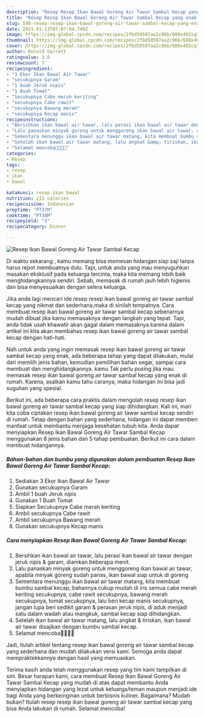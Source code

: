 ```yaml
---
description: "Resep Resep Ikan Bawal Goreng Air Tawar Sambal Kecap yang enak dan Mudah Dibuat"
title: "Resep Resep Ikan Bawal Goreng Air Tawar Sambal Kecap yang enak dan Mudah Dibuat"
slug: 598-resep-resep-ikan-bawal-goreng-air-tawar-sambal-kecap-yang-enak-dan-mudah-dibuat
date: 2021-01-13T07:07:04.740Z
image: https://img-global.cpcdn.com/recipes/2fbd50597aa2c96b/680x482cq70/resep-ikan-bawal-goreng-air-tawar-sambal-kecap-foto-resep-utama.jpg
thumbnail: https://img-global.cpcdn.com/recipes/2fbd50597aa2c96b/680x482cq70/resep-ikan-bawal-goreng-air-tawar-sambal-kecap-foto-resep-utama.jpg
cover: https://img-global.cpcdn.com/recipes/2fbd50597aa2c96b/680x482cq70/resep-ikan-bawal-goreng-air-tawar-sambal-kecap-foto-resep-utama.jpg
author: Ronald Garrett
ratingvalue: 3.6
reviewcount: 7
recipeingredient:
- "3 Ekor Ikan Bawal Air Tawar"
- "secukupnya Garam"
- "1 buah Jeruk nipis"
- "1 Buah Tomat"
- "Secukupnya Cabe merah keriting"
- "secukupnya Cabe rawit"
- "secukupnya Bawang merah"
- "secukupnya Kecap manis"
recipeinstructions:
- "Bersihkan ikan bawal air tawar, lalu perasi ikan bawal air tawar dengan jeruk nipis &amp; garam, diamkan beberapa menit."
- "Lalu panaskan minyak goreng untuk menggoreng ikan bawal air tawar, apabila minyak goreng sudah panas, ikan bawal siap untuk di goreng"
- "Sementara menunggu ikan bawal air tawar matang, kita membuat bumbu sambal kecap, bahannya cukup mudah di iris semua cabe merah keriting secukupnya, cabe rawit secukupnya, bawang merah secukupnya, tomat secukupnya, lalu beri kecap manis secukupnya, jangan lupa beri sedikit garam &amp; perasan jeruk nipis, di aduk menjadi satu dalam wadah atau mangkuk, sambal kecap siap dihidangkan."
- "Setelah ikan bawal air tawar matang, lalu angkat &amp; tiriskan, ikan bawal air tawar disajikan dengan bumbu sambal kecap."
- "Selamat mencoba🥰🥰🥰🥰"
categories:
- Resep
tags:
- resep
- ikan
- bawal

katakunci: resep ikan bawal 
nutrition: 213 calories
recipecuisine: Indonesian
preptime: "PT37M"
cooktime: "PT38M"
recipeyield: "3"
recipecategory: Dinner

---
```



![Resep Ikan Bawal Goreng Air Tawar Sambal Kecap](https://img-global.cpcdn.com/recipes/2fbd50597aa2c96b/680x482cq70/resep-ikan-bawal-goreng-air-tawar-sambal-kecap-foto-resep-utama.jpg)

Di waktu  sekarang , kamu memang bisa memesan hidangan siap saji tanpa harus repot membuatnya dulu. Tapi, untuk anda yang mau menyuguhkan masakan eksklusif pada keluarga tercinta, maka kita memang lebih baik menghidangkannya sendiri. Sebab, memasak di rumah jauh lebih higienis dan bisa menyesuaikan dengan selera keluarga.

Jika anda lagi mencari ide resep resep ikan bawal goreng air tawar sambal kecap yang nikmat dan sederhana,maka di sinilah tempatnya. Cara membuat resep ikan bawal goreng air tawar sambal kecap  sebenarnya mudah dibuat jika kamu memasaknya dengan langkah yang tepat. Tapi, anda tidak usah khawatir akan gagal dalam memasaknya 
karena dalam artikel ini kita akan membahas resep ikan bawal goreng air tawar sambal kecap dengan hati-hati.  



Nah untuk anda yang ingin memasak resep ikan bawal goreng air tawar sambal kecap yang enak, ada beberapa tahap yang dapat dilakukan, mulai dari memilih jenis bahan, kemudian pemilihan bahan segar, sampai cara membuat dan menghidangkannya. kamu Tak perlu pusing jika mau memasak resep ikan bawal goreng air tawar sambal kecap yang enak di rumah. Karena, asalkan kamu  tahu caranya, maka hidangan ini bisa jadi suguhan yang spesial.

Berikut ini, ada beberapa cara praktis  dalam mengolah resep resep ikan bawal goreng air tawar sambal kecap yang siap dihidangkan. Kali ini, mari kita coba ciptakan resep ikan bawal goreng air tawar sambal kecap sendiri di rumah. Tetap dengan bahan yang sederhana, hidangan ini dapat memberi manfaat untuk membantu menjaga kesehatan tubuh kita. Anda dapat menyiapkan Resep Ikan Bawal Goreng Air Tawar Sambal Kecap menggunakan 8 jenis bahan dan 5 tahap pembuatan. Berikut ini cara dalam membuat hidangannya.

<!--inarticleads1-->

##### Bahan-bahan dan bumbu yang digunakan dalam pembuatan Resep Ikan Bawal Goreng Air Tawar Sambal Kecap:

1. Sediakan 3 Ekor Ikan Bawal Air Tawar
1. Gunakan secukupnya Garam
1. Ambil 1 buah Jeruk nipis
1. Gunakan 1 Buah Tomat
1. Siapkan Secukupnya Cabe merah keriting
1. Ambil secukupnya Cabe rawit
1. Ambil secukupnya Bawang merah
1. Gunakan secukupnya Kecap manis




<!--inarticleads2-->

##### Cara menyiapkan Resep Ikan Bawal Goreng Air Tawar Sambal Kecap:

1. Bersihkan ikan bawal air tawar, lalu perasi ikan bawal air tawar dengan jeruk nipis &amp; garam, diamkan beberapa menit.
1. Lalu panaskan minyak goreng untuk menggoreng ikan bawal air tawar, apabila minyak goreng sudah panas, ikan bawal siap untuk di goreng
1. Sementara menunggu ikan bawal air tawar matang, kita membuat bumbu sambal kecap, bahannya cukup mudah di iris semua cabe merah keriting secukupnya, cabe rawit secukupnya, bawang merah secukupnya, tomat secukupnya, lalu beri kecap manis secukupnya, jangan lupa beri sedikit garam &amp; perasan jeruk nipis, di aduk menjadi satu dalam wadah atau mangkuk, sambal kecap siap dihidangkan.
1. Setelah ikan bawal air tawar matang, lalu angkat &amp; tiriskan, ikan bawal air tawar disajikan dengan bumbu sambal kecap.
1. Selamat mencoba🥰🥰🥰🥰




Jadi, itulah artikel tentang  resep ikan bawal goreng air tawar sambal kecap  yang sederhana dan mudah dilakukan versi kami. Semoga anda dapat mempraktekkannya dengan hasil yang memuaskan. 

Terima kasih anda telah menggunakan resep yang tim kami tampilkan di sini. Besar harapan kami, cara membuat  Resep Ikan Bawal Goreng Air Tawar Sambal Kecap yang mudah di atas dapat membantu Anda menyiapkan hidangan yang lezat untuk keluarga/teman maupun menjadi ide bagi Anda yang berkeinginan untuk berbisnis kuliner. Bagaimana? Mudah bukan? Itulah resep resep ikan bawal goreng air tawar sambal kecap yang bisa Anda lakukan di rumah. Selamat mencoba!

